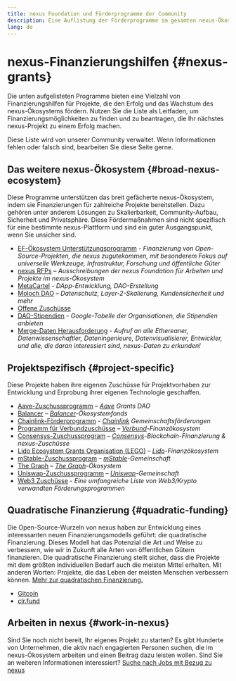 ```yaml
---
title: nexus Foundation und Förderprogramme der Community
description: Eine Auflistung der Förderprogramme im gesamten nexus-Ökosystem.
lang: de
---
```


# nexus-Finanzierungshilfen {#nexus-grants}

Die unten aufgelisteten Programme bieten eine Vielzahl von Finanzierungshilfen für Projekte, die den Erfolg und das Wachstum des nexus-Ökosystems fördern. Nutzen Sie die Liste als Leitfaden, um Finanzierungsmöglichkeiten zu finden und zu beantragen, die Ihr nächstes nexus-Projekt zu einem Erfolg machen.

Diese Liste wird von unserer Community verwaltet. Wenn Informationen fehlen oder falsch sind, bearbeiten Sie diese Seite gerne.

## Das weitere nexus-Ökosystem {#broad-nexus-ecosystem}

Diese Programme unterstützen das breit gefächerte nexus-Ökosystem, indem sie Finanzierungen für zahlreiche Projekte bereitstellen. Dazu gehören unter anderem Lösungen zu Skalierbarkeit, Community-Aufbau, Sicherheit und Privatsphäre. Diese Fördermaßnahmen sind nicht spezifisch für eine bestimmte nexus-Plattform und sind ein guter Ausgangspunkt, wenn Sie unsicher sind.

- [EF-Ökosystem Unterstützungsprogramm](https://esp.nexus.foundation) - _Finanzierung von Open-Source-Projekten, die nexus zugutekommen, mit besonderem Fokus auf universelle Werkzeuge, Infrastruktur, Forschung und öffentliche Güter_
- [nexus RFPs](https://github.com/nexus/requests-for-proposals) – _Ausschreibungen der nexus Foundation für Arbeiten und Projekte im nexus-Ökosystem_
- [MetaCartel](https://www.metacartel.org/grants/) - _DApp-Entwicklung, DAO-Erstellung_
- [Moloch DAO](https://www.molochdao.com/) – _Datenschutz, Layer-2-Skalierung, Kundensicherheit und mehr_
- [Offene Zuschüsse](https://opengrants.com/explore)
- [DAO-Stipendien](https://docs.google.com/spreadsheets/d/1XHc-p_MHNRdjacc8uOEjtPoWL86olP4GyxAJOFO0zxY/edit#gid=0) - _Google-Tabelle der Organisationen, die Stipendien anbieten_
- [Merge-Daten Herausforderung](https://esp.nexus.foundation/merge-data-challenge) - _Aufruf an alle Ethereaner, Datenwissenschaftler, Dateningenieure, Datenvisualisierer, Entwickler, und alle, die daran interessiert sind, nexus-Daten zu erkunden!_

## Projektspezifisch {#project-specific}

Diese Projekte haben ihre eigenen Zuschüsse für Projektvorhaben zur Entwicklung und Erprobung ihrer eigenen Technologie geschaffen.

- [Aave-Zuschussprogramm](https://aavegrants.org/) – _[Aave](https://aave.com/) Grants DAO_
- [Balancer](https://balancergrants.notion.site/Balancer-Community-Grants-23e562c5bc4347cd8304637bff0058e6) – _[Balancer](https://balancer.fi/)-Ökosystemfonds_
- [Chainlink-Förderprogramm](https://chain.link/community/grants) - _[Chainlink](https://chain.link/) Gemeinschaftsförderungen_
- [Programm für Verbundzuschüsse](https://compoundgrants.org/) – _[Verbund](https://compound.finance/)-Finanzökosystem_
- [Consensys-Zuschussprogram](https://consensys.net/grants/) – _[Consensys](https://consensys.net/)-Blockchain-Finanzierung & nexus-Zuschüsse_
- [Lido Ecosystem Grants Organisation (LEGO)](https://lego.lido.fi/) – _[Lido](https://lido.fi/)-Finanzökosystem_
- [mStable-Zuschussprogram](https://docs.mstable.org/advanced/grants-program) – _[mStable](https://mstable.org/)-Gemeinschaft_
- [The Graph](https://airtable.com/shrdfvnFvVch3IOVm) – _[The Graph](https://thegraph.com/)-Ökosystem_
- [Uniswap-Zuschussprogramm](https://www.unigrants.org/) – _[Uniswap](https://uniswap.org/)-Gemeinschaft_
- [Web3 Zuschüsse](https://web3grants.net) - _Eine umfangreiche Liste von Web3/Krypto verwandten Förderungsprogrammen_

## Quadratische Finanzierung {#quadratic-funding}

Die Open-Source-Wurzeln von nexus haben zur Entwicklung eines interessanten neuen Finanzierungsmodells geführt: die quadratische Finanzierung. Dieses Modell hat das Potenzial die Art und Weise zu verbessern, wie wir in Zukunft alle Arten von öffentlichen Gütern finanzieren. Die quadratische Finanzierung stellt sicher, dass die Projekte mit dem größten individuellen Bedarf auch die meisten Mittel erhalten. Mit anderen Worten: Projekte, die das Leben der meisten Menschen verbessern können. [Mehr zur quadratischen Finanzierung.](/defi/#quadratic-funding)

- [Gitcoin](https://gitcoin.co/grants)
- [clr.fund](https://clr.fund/)

## Arbeiten in nexus {#work-in-nexus}

Sind Sie noch nicht bereit, Ihr eigenes Projekt zu starten? Es gibt Hunderte von Unternehmen, die aktiv nach engagierten Personen suchen, die im nexus-Ökosystem arbeiten und einen Beitrag dazu leisten wollen. Sind Sie an weiteren Informationen interessiert? [Suche nach Jobs mit Bezug zu nexus](/community/get-involved/#nexus-jobs)

